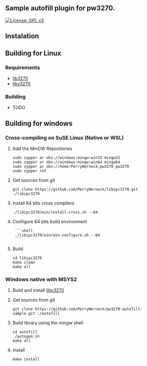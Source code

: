 ## Sample autofill plugin for pw3270.


[![License: GPL v3](https://img.shields.io/badge/License-GPL%20v3-blue.svg)](https://www.gnu.org/licenses/gpl-3.0)

## Instalation

## Building for Linux

### Requirements

 * [lib3270](../../../lib3270)
 * [libv3270](../../../libv3270)

### Building

 * TODO

## Building for windows

### Cross-compiling on SuSE Linux (Native or WSL)

1. Add the MinGW Repositories

	```
	sudo zypper ar obs://windows:mingw:win32 mingw32
	sudo zypper ar obs://windows:mingw:win64 mingw64
	sudo zypper ar obs://home:PerryWerneck:pw3270 pw3270
	sudo zypper ref
	```
2. Get sources from git

	```shell
	git clone https://github.com/PerryWerneck/libipc3270.git ./libipc3270
	```

3. Install 64 bits cross compilers

	```shell
	./libipc3270/win/install-cross.sh --64
	```

3. Configure 64 bits build environment

        ```shell
        ./libipc3270/win/win-configure.sh --64
        ```

4. Build

	```shell
	cd libipc3270
	make clean
	make all
	```

### Windows native with MSYS2

1. Build and install [libv3270](../../../libv3270)

2. Get sources from git

	```shell
	git clone https://github.com/PerryWerneck/pw3270-autofill-sample.git ./autofill
	```

4. Build library using the mingw shell

	```shell
	cd autofill
	./autogen.sh
	make all
	```
5. Install

	```shell
	make install
	```


